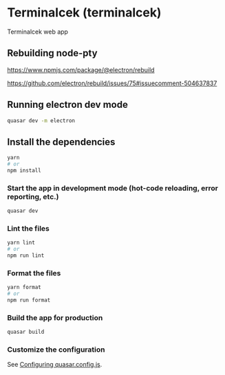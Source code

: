 # Terminalcek (terminalcek)

Terminalcek web app

## Rebuilding node-pty

https://www.npmjs.com/package/@electron/rebuild

https://github.com/electron/rebuild/issues/75#issuecomment-504637837

## Running electron dev mode

```bash
quasar dev -m electron
```

## Install the dependencies
```bash
yarn
# or
npm install
```

### Start the app in development mode (hot-code reloading, error reporting, etc.)
```bash
quasar dev
```


### Lint the files
```bash
yarn lint
# or
npm run lint
```


### Format the files
```bash
yarn format
# or
npm run format
```



### Build the app for production
```bash
quasar build
```

### Customize the configuration
See [Configuring quasar.config.js](https://v2.quasar.dev/quasar-cli-vite/quasar-config-js).
